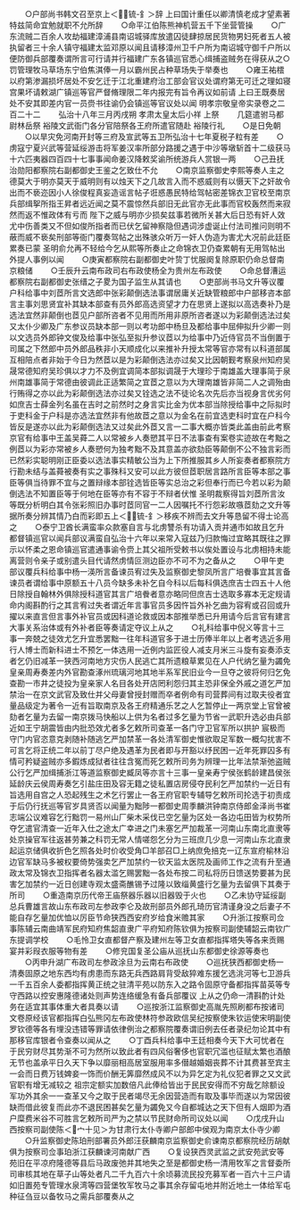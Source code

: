 <!-- { "loadSidebar": true } -->
　　○户部尚书韩文召至京上＜锍-釒＞辞  上曰国计重任以卿清慎老成才望素著特兹简命宜勉就职不允所辞
　　○命平江伯陈熊神机营五千下坐营管操
　　○广东流贼二百余人攻劫福建漳浦县南诏城驿库放遣囚徒肆掠居民货物男妇死者五人被执留者三十余人镇守福建太监邓原以闻且请移漳州卫千户所为南诏城守御千户所以便防御兵部覆奏谓所言可行请并行福建广东各镇巡官悉心缉捕盗贼务在得获从之○罚管理牧马草场东宁伯焦淇俸一月以霸州民占种草场失于举奏也
　　○雍王祐橒以府第渗漏损坏居处不安乞迁于江北重建府治工部会官议处谓府第无可迁之理如寝宫果坏请敕湖广镇巡等官严督脩理限二年内报完有旨令再议如前请  上曰王既奏居处不安其即差内官一员赍书往谕仍会镇巡等官议处以闻
明孝宗敬皇帝实录卷之二百二十二
　　弘治十八年三月丙戌朔  孝肃太皇太后小祥  上祭
　　几筵遣驸马都尉林岳祭  裕陵文武衙门各分官陪祭各王府所遣官随赴  裕陵行礼
　　○是日免朝
　　○以旱灾免河南开封等三府及宣武等五卫所弘治十七年夏税子粒有差
　　○虏寇宁夏兴武等营延绥游击将军姜汉率所部分路援之遇于中沙等墩斩首十二级获马十六匹夷器四百四十七事事闻命姜汉降敕奖谕所统游兵人赏银一两
　　○己丑抚治勋阳都察院右副都御史王鉴之乞致仕不允
　　○南京监察御史李熙等奏人主之德莫大于明亦莫天于威明则有以烛天下之几故言入而不惑威则有以慑天下之奸故令出而不亵迩因小人徐俊程真妄造谣言帖子诳惑愚民特给驾帖密差锦衣卫官校至南京兵部缉挐所指王昇者远近闻之莫不震惊然兵部旧无此官亦无此事而官校轰然而来寂然而返不惟政体有亏而  陛下之威与明亦少损矣兹事若微所关甚大后日恐有奸人效尤中伤善类又不但如俊所指者而已伏乞留神察隐但遇词涉虚诞止付法司推问则明不蔽而威不亵矣刑部等衙门覆奏驾帖之出殊骇众听万一奸人伪造为害尤大况前此廷臣累奏已蒙  圣明俞允再不轻给今乞从熙等所奏止之命锦衣卫仍查累朝有无用驾帖出外提人事例以闻
　　○庚寅都察院右副都御史叶贽丁忧服阕复除原职仍命总督南京粮储
　　○壬辰升云南布政司右布政使杨全为贵州左布政使
　　○命总督漕运都察院右副都御史张缙之子畟为国子监生从其请也
　　○吏部尚书马文升等议覆户科给事中刘茝所言文选郎中张彩颠倒选法事谓居庸关近缺管粮郎中户部移咨本部言主事刘思贤宜补其缺本部查有员外郎高选资望才力在思贤上遂拟以高选奏补乃是选法宜然非颠倒也茝见户部所咨者不见用而所用非原所咨者遂以为彩颠倒选法过矣又太仆少卿及广东参议员缺本部一则以考功郎中杨旦及都给事中屈伸拟升少卿一则以文选员外郎钟文俊及给事中张弘至拟升参议茝以为给事中乃近侍官员不当倒置于司属之下然郎中员外郎品秩非小天顺成化以来推补升授太常等官亦常有以科道部属互相陪点者非始于今日为然茝以是为彩颠倒选法亦过矣又比因朝觐考察泉州知府吴晟常德知府吴珍俱以才力不及例宜调简本部拟调晟于大理珍于南雄盖大理事简于泉州南雄事简于常德由彼调此正适繁简之宜茝之意以为大理南雄皆非简二人之调殆由行贿得之亦以此为彩颠倒选法亦过矣又铨选之法不徒论名次先后亦当视身言优劣何如庶吉士薛金列名虽在吉时之前然时之身言实比金为优本部当除授给事中之际拟时于吏科金于户科是亦选法宜然非有他故茝之意以为金名在前宜选吏科时宜在户科今皆反是遂亦以此为彩颠倒选法又过矣此外茝又言一二事大概亦皆类此盖由前此考察京官有给事中王盖吴蕣二人以常被乡人奏愬其平日不法事查有案卷实迹故在考黜之例茝以为彩亦常被乡人奏愬何为独考黜不及其意盖亦欲劾臣等颠倒不公不独言彩而已然彩实聪明刚正臣委以选法事实精敏公当为上下所推服其乡人所妄奏者都察院方行勘未结与盖蕣被奏有实之事殊科又安可以此方彼但茝职居言路所言臣等本部之事臣等俱当待罪不宜与之置辩缘本部铨选皆臣等实总治之彩但奉行而已今若以彩为颠倒选法不知置臣等于何地在臣等亦有不容于不辩者伏惟  圣明裁察得旨刘茝所言汝等既分析明白其令张彩照旧办事时茝同官一二人因嘱托不行怨彩故嗾茝劾之文升等据所奏分辨其情乃白而彩即五上＜锍-釒＞移疾不辨而去文升等恳留不得士论高之
　　○泰宁卫酋长满蛮率众款塞自言与北虏讐杀有功请入贡并通市如故且乞升都督镇巡官以闻兵部议满蛮自弘治十六年以来常入寇兹乃归款悔过宜略其既往之罪示以怀柔之恩命镇巡官遣通事谕令赍上其父祖所受敕书以俟处置设与北虏相持未能离营则令亲子或别遣头目代请然虏情叵测边臣亦不可不为之备从之
　　○甲午吏部议覆兵科给事中杨一渶所言备谏员宥过失及监察御史黎凤所言广培餋事宜其言备谏员者谓给事中原额五十八员今缺多未补乞自今科以后每科俱选庶吉士四五十人他日除授自翰林外俱除授科道官其言广培餋者意亦略同但庶吉士选取多寡本无定规请命内阁斟酌行之其言宥过失者谓近年言事官员多因忤旨外补乞曲为容宥或召回或升擢以来直言但言事外补官员或因科道论救或因本部推举悉已升用请今后言官有建言大事关系治体或有外补者臣等奏请定夺议上从之
　　○礼科给事中倪义等言十三事一奔兢之徒效尤乞升宜悉罢黜一往年科道官多于进士历俸半年以上者考选近多用行人博士而新科进士不预乞一体选用一近例内监匠役人减支月米三斗旋有妄奏添支者乞仍旧减革一狭西河南地方灾伤人民逃亡其所遗粮草累见在人户代纳乞量为蠲免皇亲周寿奏差内外官勘查涿州琉璃河地其地半系军民旧业今一旦夺之彼将何归乞免查勘一市井之徒投为皇亲家人名目各处开店罔利怨归其主恐非保全外戚之道乞严加禁治一在京文武官及致仕并父母妻曾授封赠而卒者例命有司营葬间有过取夫役者宜量品级定为著令一近有旨取南京及各王府精通乐艺之人乞暂停止一两京堂上官曾被劾者乞量为去留一南京拨马快船以上供为名者过多乞量为节省一武职升选必由兵部近如王宁胡震皆由内批恐效尤者多乞敕所司查革一各门守卫官军所以拱护  宸极而守门内官恣意克剥随补随逃乞严加禁革一各处清军御史惟欲取足军数一概勾扰害不可言乞将正统二年以前丁尽户绝及遇革为民者即与开豁以纾民困一近年死罪囚多有情可矜疑盗贼亦多鍜炼成狱者往往含冤而死乞敕所司务为辨理一比年法禁渐弛盗贼公行乞严加缉捕浙江等道监察御史臧凤等亦言十三事一皇亲寿宁侯张鹤龄建昌侯张延龄庆云侯周寿奏乞引盐庄田及容无籍之徒私置店房侵夺民利乞严加禁约一近日有旨选用自宫之人恐起残生之术乞行罢止一各王府官职专辅导乞敕所司抡选于初责成于后仍行抚巡等官岁具贤否以闻量为黜陟一都御史周季麟洪钟南京侍郎金泽尚书崔志端公议难容乞行黜罚一易州山厂柴木采伐已空乞量为区处一各边屯田皆为权势所夺乞遣官清查一近年入仕之途太广幸进之门未塞乞严加裁革一河南山东南北直隶等处京操官军往返甚劳兼之科罚无常人情嗟怨乞分为三班庶几少息一河南山东北直隶起运京储俱收折色乞照各处时价收受角□羊部召□上纳庶免掊克一辽东宣府榆林沿边官军缺马多被权要倚势强卖乞严加禁约一钦天监太医院及画师工作之流有升至通政太常及锦衣卫指挥者名器太滥乞赐罢黜一各处布按二司私将历日馈送势要甚为民害乞加禁约一近日创建寺观太盛斋醮锡予过隆以致缁黄盛行乞量为去留俱下其奏于所司
　　○重造南京历代帝王庙祭器乐器以旧器毁于火也
　　○乙未协守延绥副总兵曹雄言故山东布政司左参政李仑及故刑部员外郎孔琦历官清谨身没之后妻子不能自存乞量加优恤以厉臣节命狭西西安府岁给食米赡其家
　　○升浙江按察司佥事陈辅云南曲靖军民府知府焦韶直隶广平府知府陈钦俱为按察司副使辅韶云南钦广东提调学校
　　○毛怜卫女直都督产察及建州左等卫女直都指挥塔失等各来贡赐宴并彩叚衣服等物有差
　　○修兖国复圣公庙从巡抚山东都御史徐源等奏也
　　○丙申升湖广布政司左参政涂旦为云南右布政使
　　○巡抚狭西都御史杨一清奏固原之地东西均有虏患而东路无兵西路肩背受敌猝难东援乞选洮河等七卫游兵一千五百余人委都指挥黄正统之驻清平苑以防东入之路令固原守备都指挥苗英等专守西路以控安惠隆德诸处则声势连络缓急有备兵部覆议  上从之仍命一清斟酌计处务在适宜其事体重大者具奏以请
　　○巡按浙江监察御史高胤先照刷都布按诸司文卷原经该官都指挥白弘熊冈左布政使林符参政欧信吴纪按察使朱钦运使宋明副使罗钦德等各有埋没违错等罪请依律例治之都察院覆奏谓旧例去任者录纪勿论其中有那移官库银者令查奏以闻从之
　　○丁酉兵科给事中王廷相奏今天下大可忧者在于民穷财尽其势渐不可为然所以致此者有四风俗奢侈也官职冗滥也征赋太繁也酒酿无节也盖承平日久天下争以靡丽相高居室服用率多僣越婚姻丧葬不计其费甚至宾主一会而日费万钱婢妾一饰而价酬无筭靡然成风不以为异乞定为礼仪犯者罪之又文武官职有增无减较之  祖宗定额实加数倍凡此俸给皆出于民民安得而不穷哉乞除额设军功外其余一一查革又今之取于民者竭尽无余因营造而有取及事毕而遂以为常因彼缺而借此彼复而此亦不退民困甚矣乞量为蠲免又今自都城达之天下但有人烟即为酒户糜费米谷不可胜言乞敕所司严为之禁以节民财命所司议处以闻
　　○戊戌升山西按察司副使陈＜宀十见＞为甘肃行太仆寺卿户部郎中侯观为南京太仆寺少卿
　　○升监察御史陈珀刑部署员外郎汪获麟南京监察御史俞谏南京都察院经历胡献俱为按察司佥事珀浙江获麟谏河南献广西
　　○复设狭西灵武监之武安苑武安等苑旧在平凉府隆德等县后马政废弛并其地失之至是都御史杨一清用牧军之言督委所司审核其地在草子山等处者凡二千九百六十余顷募流民投充募军者一百六十三户请如旧置苑专管理水泉湾等四营堡牧军牧马之事其余存留屯地并附近地土一体给军屯种征刍豆以备牧马之需兵部覆奏从之
